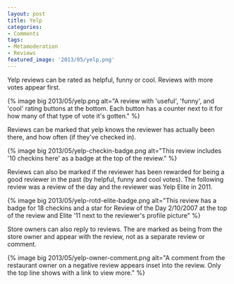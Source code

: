 ```yaml
---
layout: post
title: Yelp
categories:
- Comments
tags:
- Metamoderation
- Reviews
featured_image: '2013/05/yelp.png'
---
```

Yelp reviews can be rated as helpful, funny or cool. Reviews with more votes appear first.

{% image big 2013/05/yelp.png alt="A review with 'useful', 'funny', and 'cool' rating buttons at the bottom. Each button has a counter next to it for how many of that type of vote it's gotten." %}

Reviews can be marked that yelp knows the reviewer has actually been there, and how often (if they've checked in).

{% image big 2013/05/yelp-checkin-badge.png alt="This review includes '10 checkins here' as a badge at the top of the review." %}

Reviews can also be marked if the reviewer has been rewarded for being a good reviewer in the past (by helpful, funny and cool votes). The following review was a review of the day and the reviewer was Yelp Elite in 2011.

{% image big 2013/05/yelp-rotd-elite-badge.png alt="This review has a badge for 18 checkins and a star for Review of the Day 2/10/2007 at the top of the review and Elite '11 next to the reviewer's profile picture" %}

Store owners can also reply to reviews. The are marked as being from the store owner and appear with the review, not as a separate review or comment.

{% image big 2013/05/yelp-owner-comment.png alt="A comment from the restaurant owner on a negative review appears inset into the review. Only the top line shows with a link to view more." %}